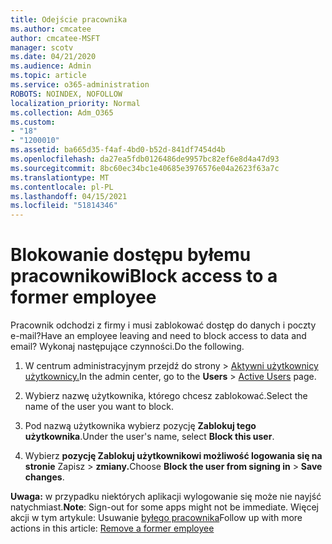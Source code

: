 ```yaml
---
title: Odejście pracownika
ms.author: cmcatee
author: cmcatee-MSFT
manager: scotv
ms.date: 04/21/2020
ms.audience: Admin
ms.topic: article
ms.service: o365-administration
ROBOTS: NOINDEX, NOFOLLOW
localization_priority: Normal
ms.collection: Adm_O365
ms.custom:
- "18"
- "1200010"
ms.assetid: ba665d35-f4af-4bd0-b52d-841df7454d4b
ms.openlocfilehash: da27ea5fdb0126486de9957bc82ef6e8d4a47d93
ms.sourcegitcommit: 8bc60ec34bc1e40685e3976576e04a2623f63a7c
ms.translationtype: MT
ms.contentlocale: pl-PL
ms.lasthandoff: 04/15/2021
ms.locfileid: "51814346"
---
```

# <a name="block-access-to-a-former-employee"></a><span data-ttu-id="0937c-102">Blokowanie dostępu byłemu pracownikowi</span><span class="sxs-lookup"><span data-stu-id="0937c-102">Block access to a former employee</span></span>

<span data-ttu-id="0937c-103">Pracownik odchodzi z firmy i musi zablokować dostęp do danych i poczty e-mail?</span><span class="sxs-lookup"><span data-stu-id="0937c-103">Have an employee leaving and need to block access to data and email?</span></span> <span data-ttu-id="0937c-104">Wykonaj następujące czynności.</span><span class="sxs-lookup"><span data-stu-id="0937c-104">Do the following.</span></span>
  
1. <span data-ttu-id="0937c-105">W centrum administracyjnym przejdź  do strony \> [Aktywni użytkownicy użytkownicy.](https://go.microsoft.com/fwlink/p/?linkid=834822)</span><span class="sxs-lookup"><span data-stu-id="0937c-105">In the admin center, go to the **Users** \> [Active Users](https://go.microsoft.com/fwlink/p/?linkid=834822) page.</span></span>

2. <span data-ttu-id="0937c-106">Wybierz nazwę użytkownika, którego chcesz zablokować.</span><span class="sxs-lookup"><span data-stu-id="0937c-106">Select the name of the user you want to block.</span></span>

3. <span data-ttu-id="0937c-107">Pod nazwą użytkownika wybierz pozycję **Zablokuj tego użytkownika**.</span><span class="sxs-lookup"><span data-stu-id="0937c-107">Under the user's name, select **Block this user**.</span></span>

4. <span data-ttu-id="0937c-108">Wybierz **pozycję Zablokuj użytkownikowi możliwość logowania się na stronie** Zapisz \> **zmiany.**</span><span class="sxs-lookup"><span data-stu-id="0937c-108">Choose **Block the user from signing in** \> **Save changes**.</span></span>

<span data-ttu-id="0937c-109">**Uwaga:** w przypadku niektórych aplikacji wylogowanie się może nie nayjść natychmiast.</span><span class="sxs-lookup"><span data-stu-id="0937c-109">**Note**: Sign-out for some apps might not be immediate.</span></span> <span data-ttu-id="0937c-110">Więcej akcji w tym artykule: Usuwanie [byłego pracownika](https://docs.microsoft.com/microsoft-365/admin/add-users/remove-former-employee)</span><span class="sxs-lookup"><span data-stu-id="0937c-110">Follow up with more actions in this article: [Remove a former employee](https://docs.microsoft.com/microsoft-365/admin/add-users/remove-former-employee)</span></span>